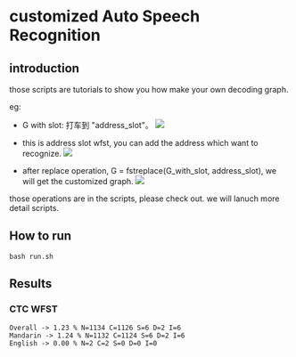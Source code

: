 # customized Auto Speech Recognition

## introduction
those scripts are tutorials to show you how make your own decoding graph.

eg:
* G with slot: 打车到 "address_slot"。
![](https://ai-studio-static-online.cdn.bcebos.com/28d9ef132a7f47a895a65ae9e5c4f55b8f472c9f3dd24be8a2e66e0b88b173a4)

* this is address slot wfst, you can add the address which want to recognize.
![](https://ai-studio-static-online.cdn.bcebos.com/47c89100ef8c465bac733605ffc53d76abefba33d62f4d818d351f8cea3c8fe2)

* after replace operation, G = fstreplace(G_with_slot, address_slot), we will get the customized graph.
![](https://ai-studio-static-online.cdn.bcebos.com/60a3095293044f10b73039ab10c7950d139a6717580a44a3ba878c6e74de402b)

those operations are in the scripts, please check out. we will lanuch more detail scripts.

## How to run

```
bash run.sh
```

## Results

### CTC WFST

```
Overall -> 1.23 % N=1134 C=1126 S=6 D=2 I=6
Mandarin -> 1.24 % N=1132 C=1124 S=6 D=2 I=6
English -> 0.00 % N=2 C=2 S=0 D=0 I=0
```
